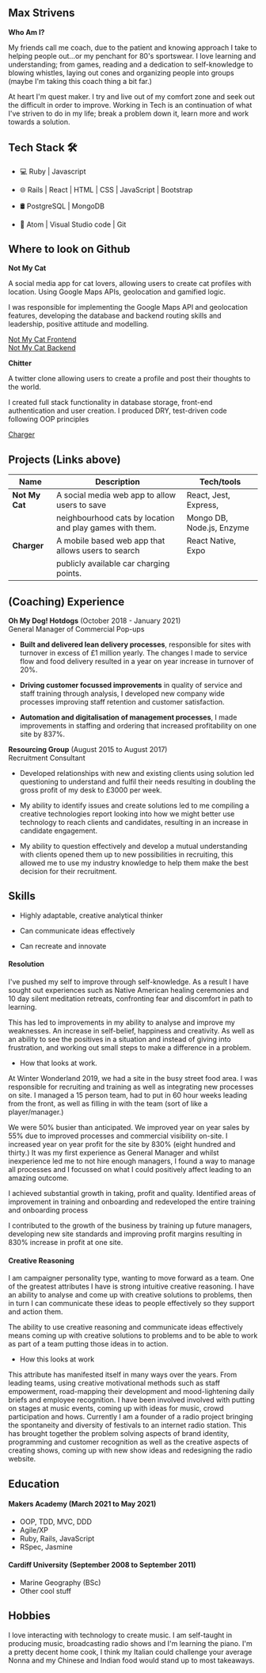 ## Max Strivens

**Who Am I?**

My friends call me coach, due to the patient and knowing approach I take to helping people out...or my penchant for 80's sportswear. I love learning and understanding; from games, reading and a dedication to self-knowledge to blowing whistles, laying out cones and organizing people into groups (maybe I'm taking this coach thing a bit far.)

At heart I'm quest maker. I try and live out of my comfort zone and seek out the difficult in order to improve. Working in Tech is an continuation of what I've striven to do in my life; break a problem down it, learn more and work towards a solution.

## Tech Stack 🛠

- 💻  Ruby | Javascript

- 🌐 Rails | React | HTML | CSS | JavaScript | Bootstrap 

- 🛢 PostgreSQL | MongoDB

- 🔧 Atom | Visual Studio code | Git

## Where to look on Github

**Not My Cat**

A social media app for cat lovers, allowing users to create cat profiles with location. Using Google Maps APIs, geolocation and gamified logic.

I was responsible for implementing the Google Maps API and geolocation features, developing the database and backend routing skills and leadership, positive attitude and modelling.

<a href='https://github.com/mstrivens/not_my_cat_frontend'>Not My Cat Frontend</a>  
<a href='https://github.com/mstrivens/not_my_cat_backend'>Not My Cat Backend</a>

**Chitter**

A twitter clone allowing users to create a profile and post their thoughts to the world.

I created full stack functionality in database storage, front-end authentication and user creation. I produced DRY, test-driven code following OOP principles

<a href='https://github.com/mstrivens/chitter_on_rails'>Charger</a>

## Projects (Links above)

| Name                         | Description                                             | Tech/tools                |
| ---------------------------- | -------------------                                     | -----------------         |
| **Not My Cat**               | A social media web app to allow users to save           | React, Jest, Express,     |
|                              | neighbourhood cats by location and play games with them.| Mongo DB, Node.js, Enzyme |
|  **Charger**                 | A mobile based web app that allows users to search      | React Native, Expo        |
|                              | publicly available car charging points.                |                           |

## (Coaching) Experience

**Oh My Dog! Hotdogs** (October 2018 - January 2021)  
General Manager of Commercial Pop-ups

- **Built and delivered lean delivery processes**, responsible for sites with turnover in excess of £1 million yearly. The changes I made to service flow and food delivery resulted in a year on year increase in turnover of 20%.

- **Driving customer focussed improvements** in quality of service and staff training through analysis, I developed new company wide processes improving staff retention and customer satisfaction. 

- **Automation and digitalisation of management processes**, I made improvements in staffing and ordering that increased profitability on one site by 837%.


**Resourcing Group** (August 2015 to August 2017)  
Recruitment Consultant

- Developed relationships with new and existing clients using solution led questioning to understand and fulfil their needs resulting in doubling the gross profit of my desk to £3000 per week.

- My ability to identify issues and create solutions led to me compiling a creative technologies report looking into how we might better use technology to reach clients and candidates, resulting in an increase in candidate engagement.

- My ability to question effectively and develop a mutual understanding with clients opened them up to new possibilities in recruiting, this allowed me to use my industry knowledge to help them make the best decision for their recruitment.

## Skills

- Highly adaptable, creative analytical thinker  

- Can communicate ideas effectively  

- Can recreate and innovate

#### Resolution

I've pushed my self to improve through self-knowledge. As a result I have sought out experiences such as Native American healing ceremonies and 10 day silent meditation retreats, confronting fear and discomfort in path to learning. 

This has led to improvements in my ability to analyse and improve my weaknesses. An increase in self-belief, happiness and creativity. As well as an ability to see the positives in a situation and instead of giving into frustration, and working out small steps to make a difference in a problem.

- How that looks at work.

At Winter Wonderland 2019, we had a site in the busy street food area. I was responsible for recruiting and training as well as integrating new processes on site. I managed a 15 person team, had to put in 60 hour weeks leading from the front, as well as filling in with the team (sort of like a player/manager.)

We were 50% busier than anticipated. We improved year on year sales by 55% due to improved processes and commercial visibility on-site. I increased year on year profit for the site by 830% (eight hundred and thirty.) It was my first experience as General Manager and whilst inexperience led me to not hire enough managers, I found a way to manage all processes and I focussed on what I could positively affect leading to an amazing outcome.

I achieved substantial growth in taking, profit and quality. Identified areas of improvement in training and onboarding and redeveloped the entire training and onboarding process

I contributed to the growth of the business by training up future managers, developing new site standards and improving profit margins resulting in 830% increase in profit at one site.

#### Creative Reasoning

I am campaigner personality type, wanting to move forward as a team. One of the greatest attributes I have is strong intuitive creative reasoning. I have an ability to analyse and come up with creative solutions to problems, then in turn I can communicate these ideas to people effectively so they support and action them.

The ability to use creative reasoning and communicate ideas effectively means coming up with creative solutions to problems and to be able to work as part of a team putting those ideas in to action.

- How this looks at work

This attribute has manifested itself in many ways over the years. From leading teams, using creative motivational methods such as staff empowerment, road-mapping their development and mood-lightening daily briefs and employee recognition.
I have been involved involved with putting on stages at music events, coming up with ideas for music, crowd participation and hows.
Currently I am a founder of a radio project bringing the spontaneity and diversity of festivals to an internet radio station. This has brought together the problem solving aspects of brand identity, programming and customer recognition as well as the creative aspects of creating shows, coming up with new show ideas and redesigning the radio website.

## Education

#### Makers Academy (March 2021 to May 2021)

- OOP, TDD, MVC, DDD
- Agile/XP
- Ruby, Rails, JavaScript
- RSpec, Jasmine

#### Cardiff University (September 2008 to September 2011)

- Marine Geography (BSc)
- Other cool stuff

## Hobbies

I love interacting with technology to create music. I am self-taught in producing music, broadcasting radio shows and I'm learning the piano.
I'm a pretty decent home cook, I think my Italian could challenge your average Nonna and my Chinese and Indian food would stand up to most takeaways.
